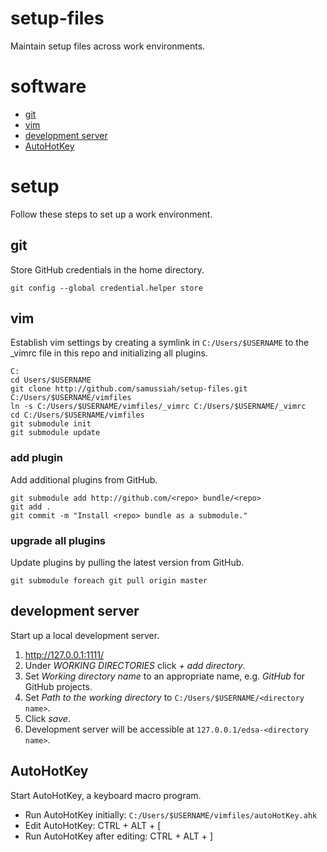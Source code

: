 # setup-files
Maintain setup files across work environments.

# software
* [git](https://git-scm.com/)
* [vim](http://www.vim.org/)
* [development server](http://www.easyphp.org/)
* [AutoHotKey](https://autohotkey.com/)

# setup
Follow these steps to set up a work environment.

## git
Store GitHub credentials in the home directory.

```
git config --global credential.helper store
```

## vim
Establish vim settings by creating a symlink in `C:/Users/$USERNAME` to the \_vimrc file in this repo and initializing all plugins.

```
C:
cd Users/$USERNAME
git clone http://github.com/samussiah/setup-files.git C:/Users/$USERNAME/vimfiles
ln -s C:/Users/$USERNAME/vimfiles/_vimrc C:/Users/$USERNAME/_vimrc
cd C:/Users/$USERNAME/vimfiles
git submodule init
git submodule update
```

### add plugin
Add additional plugins from GitHub.

```
git submodule add http://github.com/<repo> bundle/<repo>
git add .
git commit -m "Install <repo> bundle as a submodule."
```

### upgrade all plugins
Update plugins by pulling the latest version from GitHub.

```
git submodule foreach git pull origin master
```

## development server
Start up a local development server.

1. http://127.0.0.1:1111/
2. Under _WORKING DIRECTORIES_ click _+ add directory_.
3. Set _Working directory name_ to an appropriate name, e.g. _GitHub_ for GitHub projects.
4. Set _Path to the working directory_ to `C:/Users/$USERNAME/<directory name>`.
5. Click _save_.
6. Development server will be accessible at `127.0.0.1/edsa-<directory name>`.

## AutoHotKey
Start AutoHotKey, a keyboard macro program.

* Run AutoHotKey initially: `C:/Users/$USERNAME/vimfiles/autoHotKey.ahk`
* Edit AutoHotKey: CTRL + ALT + [
* Run AutoHotKey after editing: CTRL + ALT + ]
